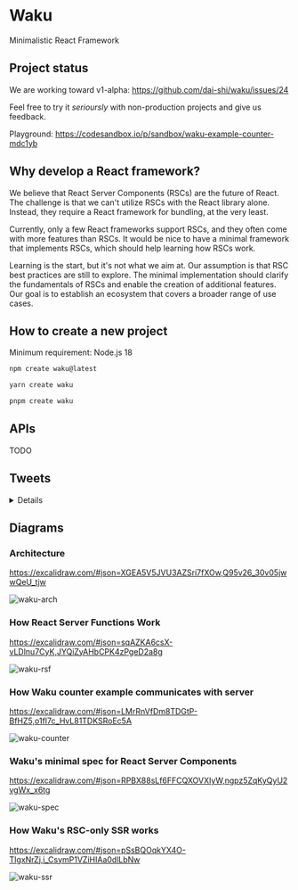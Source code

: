 # Waku

Minimalistic React Framework

## Project status

We are working toward v1-alpha: https://github.com/dai-shi/waku/issues/24

Feel free to try it _serioursly_ with non-production projects and give us feedback.

Playground: https://codesandbox.io/p/sandbox/waku-example-counter-mdc1yb

## Why develop a React framework?

We believe that React Server Components (RSCs) are the future of React.
The challenge is that we can't utilize RSCs with the React library alone.
Instead, they require a React framework for bundling, at the very least.

Currently, only a few React frameworks support RSCs, and
they often come with more features than RSCs.
It would be nice to have a minimal framework that implements RSCs,
which should help learning how RSCs work.

Learning is the start, but it's not what we aim at.
Our assumption is that RSC best practices are still to explore.
The minimal implementation should clarify the fundamentals of RSCs
and enable the creation of additional features.
Our goal is to establish an ecosystem that covers a broader range of use cases.

## How to create a new project

Minimum requirement: Node.js 18

```bash
npm create waku@latest
```

```bash
yarn create waku
```

```bash
pnpm create waku
```

## APIs

TODO

## Tweets

<details>

- https://twitter.com/dai_shi/status/1631668890861441024
- https://twitter.com/dai_shi/status/1631989295866347520
- https://twitter.com/dai_shi/status/1632005473401716736
- https://twitter.com/dai_shi/status/1632168346354593792
- https://twitter.com/dai_shi/status/1632729614450823169
- https://twitter.com/dai_shi/status/1632749501416087552
- https://twitter.com/dai_shi/status/1633262538862530561
- https://twitter.com/dai_shi/status/1633301007391424518
- https://twitter.com/dai_shi/status/1633821215206035460
- https://twitter.com/dai_shi/status/1633824588152074240
- https://twitter.com/dai_shi/status/1633826855282434048
- https://twitter.com/dai_shi/status/1634210639831867392
- https://twitter.com/dai_shi/status/1634212827706654723
- https://twitter.com/dai_shi/status/1635142924928434177
- https://twitter.com/dai_shi/status/1635149324383559681
- https://twitter.com/dai_shi/status/1635437958185766913
- https://twitter.com/dai_shi/status/1636744180902014981
- https://twitter.com/dai_shi/status/1636745339624624132
- https://twitter.com/dai_shi/status/1636746632900534273
- https://twitter.com/dai_shi/status/1637635196458778627
- https://twitter.com/dai_shi/status/1637768216817840129
- https://twitter.com/dai_shi/status/1638910110448902145
- https://twitter.com/dai_shi/status/1639858260114300931
- https://twitter.com/dai_shi/status/1640358907540537344
- https://twitter.com/dai_shi/status/1642463300314333184
- https://twitter.com/dai_shi/status/1643224085755998210
- https://twitter.com/dai_shi/status/1647132330543419392
- https://twitter.com/dai_shi/status/1654755487391559680
- https://twitter.com/dai_shi/status/1660306318140542976
- https://twitter.com/dai_shi/status/1660537733201248257
- https://twitter.com/dai_shi/status/1660660331528728578
- https://twitter.com/dai_shi/status/1661727138746339328
- https://twitter.com/dai_shi/status/1664286329763684353
- https://twitter.com/dai_shi/status/1664989534889861123
- https://twitter.com/dai_shi/status/1667545252654366721
- https://twitter.com/dai_shi/status/1670650381762961408
- https://twitter.com/dai_shi/status/1671161795061628930
- https://twitter.com/dai_shi/status/1676793637282394112
- https://twitter.com/dai_shi/status/1684928419220578304

</details>

## Diagrams

### Architecture

https://excalidraw.com/#json=XGEA5V5JVU3AZSri7fXOw,Q95v26_30v05jwwQeU_tjw

![waku-arch](https://github.com/dai-shi/waku/assets/490574/482c60ba-3a92-45ba-b7cc-9a077110ce44)

### How React Server Functions Work

https://excalidraw.com/#json=sqAZKA6csX-vLDlnu7CyK,JYQiZyAHbCPK4zPgeD2a8g

![waku-rsf](https://github.com/dai-shi/waku/assets/490574/22874733-20ff-4096-8702-e1fe1166dfd2)

### How Waku counter example communicates with server

https://excalidraw.com/#json=LMrRnVfDm8TDGtP-BfHZ5,o1fI7c_HvL81TDKSRoEc5A

![waku-counter](https://github.com/dai-shi/waku/assets/490574/ca5685c6-a5b2-434a-89bd-272c0d87e935)

### Waku's minimal spec for React Server Components

https://excalidraw.com/#json=RPBX88sLf6FFCQXOVXIyW,ngpz5ZqKyQyU2vgWx_x6tg

![waku-spec](https://github.com/dai-shi/waku/assets/490574/0dd50285-c443-4668-a7d6-fbd6952b0d76)

### How Waku's RSC-only SSR works

https://excalidraw.com/#json=pSsBQOqkYX4O-TIgxNrZj,i_CsymP1VZiHIAa0dlLbNw

![waku-ssr](https://github.com/dai-shi/waku/assets/490574/84629e46-518a-4ab1-946a-8a31c80db879)

